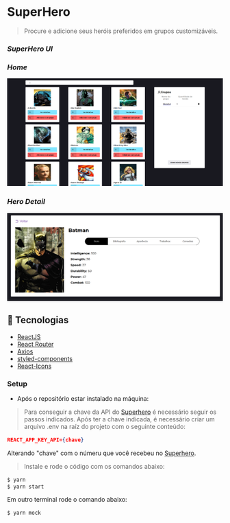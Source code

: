 # SuperHero

> Procure e adicione seus heróis preferidos em grupos customizáveis.

<h3><i>SuperHero UI</i></h3>

<h3><i>Home</i></h3>
<img alt="Home screen" src="https://github.com/caioh123/superhero-ui/blob/main/public/images/home.png?raw=true">

<h3><i>Hero Detail</i></h3>
<img alt="hero detail" src="https://github.com/caioh123/superhero-ui/blob/main/public/images/profile.png?raw=true">

## 📡 Tecnologias

- [ReactJS](https://reactjs.org/)
- [React Router](https://reactrouter.com/en/main)
- [Axios](https://github.com/axios/axios)
- [styled-components](https://www.styled-components.com/)
- [React-Icons](https://react-icons.netlify.com/)

### Setup

- Após o repositório estar instalado na máquina:

> Para conseguir a chave da API do [Superhero](https://www.superheroapi.com/) é necessário seguir os passos indicados.
> Após ter a chave indicada, é necessário criar um arquivo .env na raíz do projeto com o seguinte conteúdo:

```json
REACT_APP_KEY_API={chave}
```
Alterando "chave" com o númeru que você recebeu no [Superhero](https://www.superheroapi.com/).

> Instale e rode o código com os comandos abaixo:

```shell
$ yarn
$ yarn start
```

Em outro terminal rode o comando abaixo:

```shell
$ yarn mock
```

